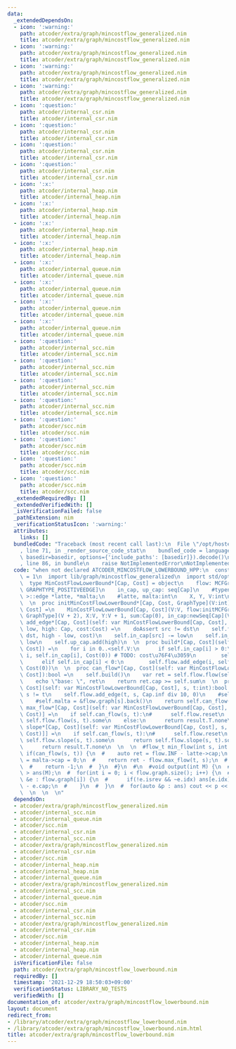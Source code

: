 ```yaml
---
data:
  _extendedDependsOn:
  - icon: ':warning:'
    path: atcoder/extra/graph/mincostflow_generalized.nim
    title: atcoder/extra/graph/mincostflow_generalized.nim
  - icon: ':warning:'
    path: atcoder/extra/graph/mincostflow_generalized.nim
    title: atcoder/extra/graph/mincostflow_generalized.nim
  - icon: ':warning:'
    path: atcoder/extra/graph/mincostflow_generalized.nim
    title: atcoder/extra/graph/mincostflow_generalized.nim
  - icon: ':warning:'
    path: atcoder/extra/graph/mincostflow_generalized.nim
    title: atcoder/extra/graph/mincostflow_generalized.nim
  - icon: ':question:'
    path: atcoder/internal_csr.nim
    title: atcoder/internal_csr.nim
  - icon: ':question:'
    path: atcoder/internal_csr.nim
    title: atcoder/internal_csr.nim
  - icon: ':question:'
    path: atcoder/internal_csr.nim
    title: atcoder/internal_csr.nim
  - icon: ':question:'
    path: atcoder/internal_csr.nim
    title: atcoder/internal_csr.nim
  - icon: ':x:'
    path: atcoder/internal_heap.nim
    title: atcoder/internal_heap.nim
  - icon: ':x:'
    path: atcoder/internal_heap.nim
    title: atcoder/internal_heap.nim
  - icon: ':x:'
    path: atcoder/internal_heap.nim
    title: atcoder/internal_heap.nim
  - icon: ':x:'
    path: atcoder/internal_heap.nim
    title: atcoder/internal_heap.nim
  - icon: ':x:'
    path: atcoder/internal_queue.nim
    title: atcoder/internal_queue.nim
  - icon: ':x:'
    path: atcoder/internal_queue.nim
    title: atcoder/internal_queue.nim
  - icon: ':x:'
    path: atcoder/internal_queue.nim
    title: atcoder/internal_queue.nim
  - icon: ':x:'
    path: atcoder/internal_queue.nim
    title: atcoder/internal_queue.nim
  - icon: ':question:'
    path: atcoder/internal_scc.nim
    title: atcoder/internal_scc.nim
  - icon: ':question:'
    path: atcoder/internal_scc.nim
    title: atcoder/internal_scc.nim
  - icon: ':question:'
    path: atcoder/internal_scc.nim
    title: atcoder/internal_scc.nim
  - icon: ':question:'
    path: atcoder/internal_scc.nim
    title: atcoder/internal_scc.nim
  - icon: ':question:'
    path: atcoder/scc.nim
    title: atcoder/scc.nim
  - icon: ':question:'
    path: atcoder/scc.nim
    title: atcoder/scc.nim
  - icon: ':question:'
    path: atcoder/scc.nim
    title: atcoder/scc.nim
  - icon: ':question:'
    path: atcoder/scc.nim
    title: atcoder/scc.nim
  _extendedRequiredBy: []
  _extendedVerifiedWith: []
  _isVerificationFailed: false
  _pathExtension: nim
  _verificationStatusIcon: ':warning:'
  attributes:
    links: []
  bundledCode: "Traceback (most recent call last):\n  File \"/opt/hostedtoolcache/Python/3.10.4/x64/lib/python3.10/site-packages/onlinejudge_verify/documentation/build.py\"\
    , line 71, in _render_source_code_stat\n    bundled_code = language.bundle(stat.path,\
    \ basedir=basedir, options={'include_paths': [basedir]}).decode()\n  File \"/opt/hostedtoolcache/Python/3.10.4/x64/lib/python3.10/site-packages/onlinejudge_verify/languages/nim.py\"\
    , line 86, in bundle\n    raise NotImplementedError\nNotImplementedError\n"
  code: "when not declared ATCODER_MINCOSTFLOW_LOWERBOUND_HPP:\n  const ATCODER_MINCOSTFLOW_LOWERBOUND_HPP*\
    \ = 1\n  import lib/graph/mincostflow_generalized\n  import std/options\n  \n\
    \  type MinCostFlowLowerBound*[Cap, Cost] = object\n    flow: MCFGraph[Cap, Cost,\
    \ GRAPHTYPE_POSITIVEEDGE]\n    in_cap, up_cap: seq[Cap]\n    #typename F< flow_t\
    \ >::edge *latte, *malta;\n    #latte, malta:int\n    X, Y, V:int\n    sum:Cap\n\
    \  \n  proc initMinCostFlowLowerBound*[Cap, Cost, GraphType](V:int):MinCostFlowLowerBound[Cap,\
    \ Cost] =\n    MinCostFlowLowerBound[Cap, Cost](V:V, flow:initMCFGraph[Cap, Cost,\
    \ GraphType](V + 2), X:V, Y:V + 1, sum:Cap(0), in_cap:newSeq[Cap](V))\n  \n  proc\
    \ add_edge*[Cap, Cost](self: var MinCostFlowLowerBound[Cap, Cost], src, dst:int,\
    \ low, high: Cap, cost:Cost) =\n    doAssert src != dst\n    self.flow.add_edge(src,\
    \ dst, high - low, cost)\n    self.in_cap[src] -= low\n    self.in_cap[dst] +=\
    \ low\n    self.up_cap.add(high)\n  \n  proc build*[Cap, Cost](self: var MinCostFlowLowerBound[Cap,\
    \ Cost]) =\n    for i in 0..<self.V:\n      if self.in_cap[i] > 0:\n        self.flow.add_edge(self.X,\
    \ i, self.in_cap[i], Cost(0)) # TODO: cost\u76F4\u3059\n        self.sum += self.in_cap[i]\n\
    \      elif self.in_cap[i] < 0:\n        self.flow.add_edge(i, self.Y, -self.in_cap[i],\
    \ Cost(0))\n  \n  proc can_flow*[Cap, Cost](self: var MinCostFlowLowerBound[Cap,\
    \ Cost]):bool =\n    self.build()\n    var ret = self.flow.flow(self.X, self.Y)\n\
    \    echo \"base: \", ret\n    return ret.cap >= self.sum\n  \n  proc can_flow*[Cap,\
    \ Cost](self: var MinCostFlowLowerBound[Cap, Cost], s, t:int):bool =\n    assert\
    \ s != t\n    self.flow.add_edge(t, s, Cap.inf div 10, 0)\n    #self.latte = &flow.graph[t].back()\n\
    \    #self.malta = &flow.graph[s].back()\n    return self.can_flow()\n  \n  proc\
    \ max_flow*[Cap, Cost](self: var MinCostFlowLowerBound[Cap, Cost], s, t:int):Option[(Cap,\
    \ Cost)] =\n    if self.can_flow(s, t):\n#      self.flow.reset\n      return\
    \ self.flow.flow(s, t).some\n    else:\n      return result.T.none\n  \n  proc\
    \ slope*[Cap, Cost](self: var MinCostFlowLowerBound[Cap, Cost], s, t:int):Option[seq[(Cap,\
    \ Cost)]] =\n    if self.can_flow(s, t):\n#      self.flow.reset\n  #    return\
    \ self.flow.slope(s, t).some\n      return self.flow.slope(s, t).some\n    else:\n\
    \      return result.T.none\n  \n  \n  #flow_t min_flow(int s, int t) {\n  # \
    \ if(can_flow(s, t)) {\n  #    auto ret = flow.INF - latte->cap;\n  #    latte->cap\
    \ = malta->cap = 0;\n  #    return ret - flow.max_flow(t, s);\n  #  } else {\n\
    \  #    return -1;\n  #  }\n  #}\n  #\n  #void output(int M) {\n  #  vector< flow_t\
    \ > ans(M);\n  #  for(int i = 0; i < flow.graph.size(); i++) {\n  #    for(auto\
    \ &e : flow.graph[i]) {\n  #      if(!e.isrev && ~e.idx) ans[e.idx] = up[e.idx]\
    \ - e.cap;\n  #    }\n  #  }\n  #  for(auto &p : ans) cout << p << endl;\n  #}\n\
    \  \n  \n  \n"
  dependsOn:
  - atcoder/extra/graph/mincostflow_generalized.nim
  - atcoder/internal_scc.nim
  - atcoder/internal_queue.nim
  - atcoder/scc.nim
  - atcoder/internal_csr.nim
  - atcoder/internal_scc.nim
  - atcoder/extra/graph/mincostflow_generalized.nim
  - atcoder/internal_csr.nim
  - atcoder/scc.nim
  - atcoder/internal_heap.nim
  - atcoder/internal_heap.nim
  - atcoder/internal_queue.nim
  - atcoder/extra/graph/mincostflow_generalized.nim
  - atcoder/internal_scc.nim
  - atcoder/internal_queue.nim
  - atcoder/scc.nim
  - atcoder/internal_csr.nim
  - atcoder/internal_scc.nim
  - atcoder/extra/graph/mincostflow_generalized.nim
  - atcoder/internal_csr.nim
  - atcoder/scc.nim
  - atcoder/internal_heap.nim
  - atcoder/internal_heap.nim
  - atcoder/internal_queue.nim
  isVerificationFile: false
  path: atcoder/extra/graph/mincostflow_lowerbound.nim
  requiredBy: []
  timestamp: '2021-12-29 18:50:03+09:00'
  verificationStatus: LIBRARY_NO_TESTS
  verifiedWith: []
documentation_of: atcoder/extra/graph/mincostflow_lowerbound.nim
layout: document
redirect_from:
- /library/atcoder/extra/graph/mincostflow_lowerbound.nim
- /library/atcoder/extra/graph/mincostflow_lowerbound.nim.html
title: atcoder/extra/graph/mincostflow_lowerbound.nim
---
```

